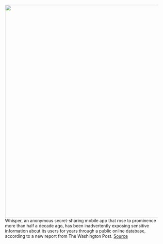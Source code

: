<img src='https://cdn.vox-cdn.com/thumbor/KQlcKeUwKZs8hOzqsiwQmolQpB0=/0x0:2040x1360/1200x800/filters:focal(857x517:1183x843)/cdn.vox-cdn.com/uploads/chorus_image/image/66479152/acastro_190228_1777_vpn_0002.0.jpg' width='700px' /><br/>
Whisper, an anonymous secret-sharing mobile app that rose to prominence more than half a decade ago, has been inadvertently exposing sensitive information about its users for years through a public online database, according to a new report from The Washington Post.
<a href='https://www.theverge.com/2020/3/10/21173945/whisper-app-database-exposed-leak-private-info-anonymous-secret-sharing'> Source <a/>